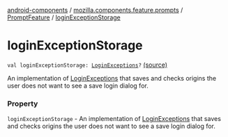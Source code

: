 [android-components](../../index.md) / [mozilla.components.feature.prompts](../index.md) / [PromptFeature](index.md) / [loginExceptionStorage](./login-exception-storage.md)

# loginExceptionStorage

`val loginExceptionStorage: `[`LoginExceptions`](../../mozilla.components.feature.prompts.login/-login-exceptions/index.md)`?` [(source)](https://github.com/mozilla-mobile/android-components/blob/master/components/feature/prompts/src/main/java/mozilla/components/feature/prompts/PromptFeature.kt#L127)

An implementation of [LoginExceptions](../../mozilla.components.feature.prompts.login/-login-exceptions/index.md) that saves and checks origins
the user does not want to see a save login dialog for.

### Property

`loginExceptionStorage` - An implementation of [LoginExceptions](../../mozilla.components.feature.prompts.login/-login-exceptions/index.md) that saves and checks origins
the user does not want to see a save login dialog for.